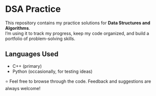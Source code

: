 # DSA Practice

This repository contains my practice solutions for **Data Structures and Algorithms**.  
I’m using it to track my progress, keep my code organized, and build a portfolio of problem-solving skills.

## Languages Used
- C++ (primary)
- Python (occasionally, for testing ideas)

⭐ Feel free to browse through the code. Feedback and suggestions are always welcome!
